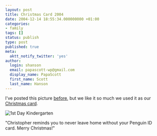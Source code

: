 ```yaml
---
layout: post
title: Christmas Card 2004
date: 2004-12-14 18:55:34.000000000 +01:00
categories:
- family
tags: []
status: publish
type: post
published: true
meta:
  aktt_notify_twitter: 'yes'
author:
  login: shanson
  email: papascott-wp@gmail.com
  display_name: PapaScott
  first_name: Scott
  last_name: Hanson
---
```

<p>I've posted this picture <a title="PapaScott: 1st Day Kindergarten" href="https://www.papascott.de/archives/2004/08/05/1st-day-kindergarten/">before</a>, but we like it so much we used it as our <a title="NetPost CardStore Personal Connect" href="http://www.cardstore.com/asp/usps/">Christmas card</a>.</p>
<p><img src="https://res.cloudinary.com/papascott/image/upload/wordpress/wp-content/uploads/2004/12/crh_1stdaykg.jpg" alt="1st Day Kindergarten" /></p>
<p>"Christopher reminds you to never leave home without your Penguin ID card. Merry Christmas!"</p>
